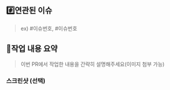 ## #️⃣연관된 이슈

> ex) #이슈번호, #이슈번호

## 📝작업 내용 요약

> 이번 PR에서 작업한 내용을 간략히 설명해주세요(이미지 첨부 가능)

### 스크린샷 (선택)
